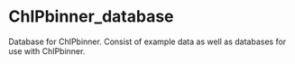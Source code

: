 # ChIPbinner_database
Database for ChIPbinner. Consist of example data as well as databases for use with ChIPbinner.
